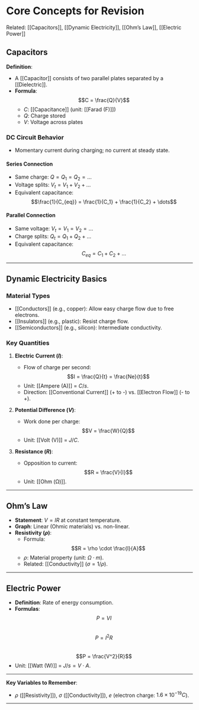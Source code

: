 # Core Concepts for Revision  
Related: [[Capacitors]], [[Dynamic Electricity]], [[Ohm’s Law]], [[Electric Power]]  

## Capacitors  
**Definition**:  
- A [[Capacitor]] consists of two parallel plates separated by a [[Dielectric]].  
- **Formula**: $$C = \frac{Q}{V}$$  
  - $C$: [[Capacitance]] (unit: [[Farad (F)]])  
  - $Q$: Charge stored  
  - $V$: Voltage across plates  

### DC Circuit Behavior  
- Momentary current during charging; no current at steady state.  

#### Series Connection  
- Same charge: $Q = Q_1 = Q_2 = \dots$  
- Voltage splits: $V_t = V_1 + V_2 + \dots$  
- Equivalent capacitance: $$\frac{1}{C_{eq}} = \frac{1}{C_1} + \frac{1}{C_2} + \dots$$  

#### Parallel Connection  
- Same voltage: $V_t = V_1 = V_2 = \dots$  
- Charge splits: $Q_t = Q_1 + Q_2 + \dots$  
- Equivalent capacitance: $$C_{eq} = C_1 + C_2 + \dots$$  

---

## Dynamic Electricity Basics  
### Material Types  
- [[Conductors]] (e.g., copper): Allow easy charge flow due to free electrons.  
- [[Insulators]] (e.g., plastic): Resist charge flow.  
- [[Semiconductors]] (e.g., silicon): Intermediate conductivity.  

### Key Quantities  
1. **Electric Current ($I$)**:  
   - Flow of charge per second: $$I = \frac{Q}{t} = \frac{Ne}{t}$$  
   - Unit: [[Ampere (A)]] = $C/s$.  
   - Direction: [[Conventional Current]] (+ to -) vs. [[Electron Flow]] (- to +).  

2. **Potential Difference ($V$)**:  
   - Work done per charge: $$V = \frac{W}{Q}$$  
   - Unit: [[Volt (V)]] = $J/C$.  

3. **Resistance ($R$)**:  
   - Opposition to current: $$R = \frac{V}{I}$$  
   - Unit: [[Ohm (Ω)]].  

---

## Ohm’s Law  
- **Statement**: $V = IR$ at constant temperature.  
- **Graph**: Linear (Ohmic materials) vs. non-linear.  
- **Resistivity ($\rho$)**:  
  - Formula: $$R = \rho \cdot \frac{l}{A}$$  
  - $\rho$: Material property (unit: $\Omega \cdot m$).  
  - Related: [[Conductivity]] ($\sigma = 1/\rho$).  

---

## Electric Power  
- **Definition**: Rate of energy consumption.  
- **Formulas**:  
  $$P = VI$$  
  $$P = I^2R$$  
  $$P = \frac{V^2}{R}$$  
- Unit: [[Watt (W)]] = $J/s = V \cdot A$.  

---

**Key Variables to Remember**:  
- $\rho$ ([[Resistivity]]), $\sigma$ ([[Conductivity]]), $e$ (electron charge: $1.6 \times 10^{-19} C$).  

---  